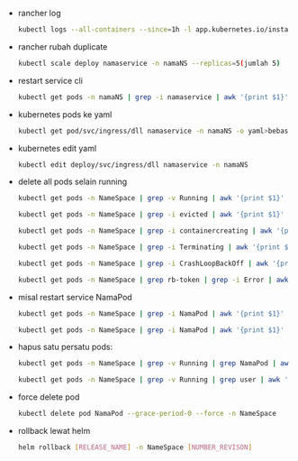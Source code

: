 -   rancher log
    ```sh
    kubectl logs --all-containers --since=1h -l app.kubernetes.io/instance=namaservice -n namaNS | grep '"status_code":500"'

    ```

-   rancher rubah duplicate
    ```sh
    kubectl scale deploy namaservice -n namaNS --replicas=5(jumlah 5)
    ```

-   restart service cli
    ```sh
    kubectl get pods -n namaNS | grep -i namaservice | awk '{print $1}' | xargs kubectl delete pods -n namaNS

    ```

-   kubernetes pods ke yaml
    ```sh
    kubectl get pod/svc/ingress/dll namaservice -n namaNS -o yaml>bebas.yaml

    ```

-   kubernetes edit yaml 
    ```sh
    kubectl edit deploy/svc/ingress/dll namaservice -n namaNS

    ```    

-   delete all pods selain running
    ```sh
    kubectl get pods -n NameSpace | grep -v Running | awk '{print $1}' | xargs kubectl delete pods -n NameSpace
    ```
    ```sh
    kubectl get pods -n NameSpace | grep -i evicted | awk '{print $1}' | xargs kubectl delete pods -n NameSpace
    ```
    ```sh
    kubectl get pods -n NameSpace | grep -i containercreating | awk '{print $1}' | xargs kubectl delete pods -n NameSpace
    ```
    ```sh
    kubectl get pods -n NameSpace | grep -i Terminating | awk '{print $1}' | xargs kubectl delete pods -n NameSpace
    ```
    ```sh
    kubectl get pods -n NameSpace | grep -i CrashLoopBackOff | awk '{print $1}' | xargs kubectl delete pods -n NameSpace
    ```
    ```sh
    kubectl get pods -n NameSpace | grep rb-token | grep -i Error | awk '{print $1}' | xargs kubectl delete pods -n NameSpace
    ```

-   misal restart service NamaPod
    ```sh
    kubectl get pods -n NameSpace | grep -i NamaPod | awk '{print $1}' | xargs kubectl delete pods -n NameSpace
    ```
    ```sh
    kubectl get pods -n NameSpace | grep -i NamaPod | awk '{print $1}' | xargs kubectl delete pods -n NameSpace
    ```

-   hapus satu persatu pods:
    ```sh
    kubectl get pods -n NameSpace | grep -v Running | grep NamaPod | awk '{print $1}' | xargs kubectl delete pods -n NameSpace
    ```
    ```sh
    kubectl get pods -n NameSpace | grep -v Running | grep user | awk '{print $1}' | xargs kubectl delete pods -n NameSpace
    ```

-   force delete pod
    ```sh
    kubectl delete pod NamaPod --grace-period-0 --force -n NameSpace
    ```

-   rollback lewat helm
    ```sh
    helm rollback [RELEASE_NAME] -n NameSpace [NUMBER_REVISON]
    ```
